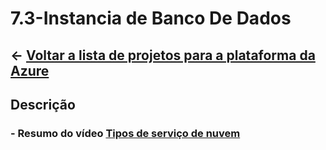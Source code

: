 ﻿# 7.3-Instancia de Banco De Dados

## ← [Voltar a lista de projetos para a plataforma da Azure](../README.md)

## Descrição

### - Resumo do vídeo [Tipos de serviço de nuvem](https://www.youtube.com/watch?v=MFseG8CgTVM)